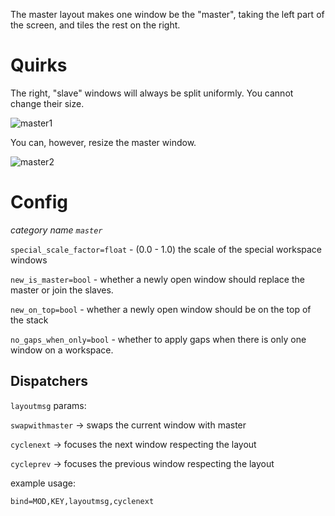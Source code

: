 The master layout makes one window be the "master", taking the left part of the
screen, and tiles the rest on the right.

# Quirks

The right, "slave" windows will always be split uniformly. You cannot change
their size.

![master1](https://user-images.githubusercontent.com/43317083/179357849-321f042c-f536-44b3-9e6f-371df5321836.gif)

You can, however, resize the master window.

![master2](https://user-images.githubusercontent.com/43317083/179357863-928b0b5a-ff10-4edc-aa76-3ff88c59c980.gif)

# Config

*category name `master`*

`special_scale_factor=float` - (0.0 - 1.0) the scale of the special workspace
windows

`new_is_master=bool` - whether a newly open window should replace the master or
join the slaves.

`new_on_top=bool` - whether a newly open window should be on the top of the
stack

`no_gaps_when_only=bool` - whether to apply gaps when there is only one window
on a workspace.

## Dispatchers

`layoutmsg` params:

`swapwithmaster` -> swaps the current window with master

`cyclenext` -> focuses the next window respecting the layout

`cycleprev` -> focuses the previous window respecting the layout

example usage:

```
bind=MOD,KEY,layoutmsg,cyclenext
```
